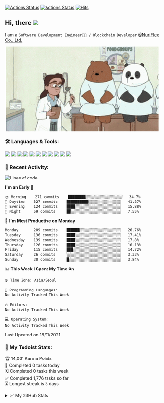
[![Actions Status](https://github.com/ddok2/ddok2/workflows/Todoist%20Readme/badge.svg)](https://github.com/ddok2/ddok2/actions)
[![Actions Status](https://github.com/ddok2/ddok2/workflows/wakatime-stats/badge.svg)](https://github.com/ddok2/ddok2/actions)
[![Hits](https://hits.seeyoufarm.com/api/count/incr/badge.svg?url=https%3A%2F%2Fgithub.com%2Fddok2&count_bg=%23FF9595&title_bg=%23555555&icon=github.svg&icon_color=%23FFFFFF&title=hits&edge_flat=false)](https://hits.seeyoufarm.com)

<!-- ![visitors](https://visitor-badge.laobi.icu/badge?page_id=ddok2.ddok2) -->
## Hi, there <img src="https://raw.githubusercontent.com/MartinHeinz/MartinHeinz/master/wave.gif" width="25px">

I am a `Software Development Engineer🧑‍💻 / Blockchain Developer` [@NuriFlex Co., Ltd.](https://nuriflex.com)


<p align="center">
<img align="center" alt="GIF" src="img/debugging.gif" />
</p>


### 🛠 Languages & Tools:
<p>
    <img src="https://img.shields.io/badge/go-%2300ADD8.svg?&style=for-the-badge&logo=go&logoColor=white"/>
    <img src="https://img.shields.io/badge/node.js%20-%2343853D.svg?&style=for-the-badge&logo=node.js&logoColor=white"/>
    <img src="https://img.shields.io/badge/javascript%20-%23323330.svg?&style=for-the-badge&logo=javascript&logoColor=%23F7DF1E"/>
    <img src="https://img.shields.io/badge/typescript%20-%23007ACC.svg?&style=for-the-badge&logo=typescript&logoColor=white"/>
    <img src="https://img.shields.io/badge/python%20-%2314354C.svg?&style=for-the-badge&logo=python&logoColor=white"/>
    <img src="https://img.shields.io/badge/react%20-%2320232a.svg?&style=for-the-badge&logo=react&logoColor=%2361DAFB"/>
    <img src="https://img.shields.io/badge/AWS%20-%23FF9900.svg?&style=for-the-badge&logo=amazon-aws&logoColor=white"/>
    <img src="https://img.shields.io/badge/Google%20Cloud%20-%234285F4.svg?&style=for-the-badge&logo=google-cloud&logoColor=white"/>
    <img src="https://img.shields.io/badge/docker%20-%230db7ed.svg?&style=for-the-badge&logo=docker&logoColor=white"/>
    <img src="https://img.shields.io/badge/kubernetes%20-%23326ce5.svg?&style=for-the-badge&logo=kubernetes&logoColor=white"/>
    <img src="https://img.shields.io/badge/ansible%20-%231A1918.svg?&style=for-the-badge&logo=ansible&logoColor=white"/>
</p>

### 🌈 Recent Activity:
<!--START_SECTION:waka-->
![Lines of code](https://img.shields.io/badge/From%20Hello%20World%20I%27ve%20Written-710691%20lines%20of%20code-blue)

**I'm an Early 🐤** 

```text
🌞 Morning    271 commits    ████████░░░░░░░░░░░░░░░░░   34.7% 
🌆 Daytime    327 commits    ██████████░░░░░░░░░░░░░░░   41.87% 
🌃 Evening    124 commits    ████░░░░░░░░░░░░░░░░░░░░░   15.88% 
🌙 Night      59 commits     ██░░░░░░░░░░░░░░░░░░░░░░░   7.55%

```
📅 **I'm Most Productive on Monday** 

```text
Monday       209 commits    ██████░░░░░░░░░░░░░░░░░░░   26.76% 
Tuesday      136 commits    ████░░░░░░░░░░░░░░░░░░░░░   17.41% 
Wednesday    139 commits    ████░░░░░░░░░░░░░░░░░░░░░   17.8% 
Thursday     126 commits    ████░░░░░░░░░░░░░░░░░░░░░   16.13% 
Friday       115 commits    ███░░░░░░░░░░░░░░░░░░░░░░   14.72% 
Saturday     26 commits     ░░░░░░░░░░░░░░░░░░░░░░░░░   3.33% 
Sunday       30 commits     █░░░░░░░░░░░░░░░░░░░░░░░░   3.84%

```


📊 **This Week I Spent My Time On** 

```text
⌚︎ Time Zone: Asia/Seoul

💬 Programming Languages: 
No Activity Tracked This Week

🔥 Editors: 
No Activity Tracked This Week

💻 Operating System: 
No Activity Tracked This Week

```


 Last Updated on 18/11/2021
<!--END_SECTION:waka-->

### 🚧 My Todoist Stats:
<!-- TODO-IST:START -->
🏆  14,061 Karma Points           
🌸  Completed 0 tasks today           
🗓  Completed 0 tasks this week           
✅  Completed 1,776 tasks so far           
⏳  Longest streak is 3 days
<!-- TODO-IST:END -->

<details>
<summary>📈 My GitHub Stats</summary>
<p align="center"> <img src="https://github-readme-stats.vercel.app/api?username=ddok2&show_icons=true" alt="ddok2" />
</details>
